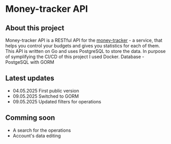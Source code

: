 # Money-tracker API
## About this project
Money-tracker API is a RESTful API for the [money-tracker](https://money-tracker.mysterious-hatter.engineer) - a service, that helps you control your budgets and gives you statistics for each of them. 
This API is written on Go and uses PostgreSQL to store the data. In purpose of symplifying the CI/CD of this project I used Docker.
Database - PostgeSQL with GORM
## Latest updates
- 04.05.2025 First public version
- 09.05.2025 Switched to GORM
- 09.05.2025 Updated filters for operations
## Comming soon
- A search for the operations
- Account's data editing
